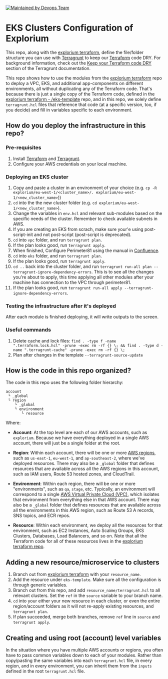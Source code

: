 [![Maintained by Devops Team](https://cdn-coepj.nitrocdn.com/wfkiesSEwVfWQNLPjWDvKANpXMZpUZbv/assets/static/optimized/rev-c5f12d2/wp-content/themes/tg/assets/images/general/explorium-logo.svg)](https://explorium.ai)

# EKS Clusters Configuration of Explorium

This repo, along with the [explorium terraform](https://github.com/explorium-ai/terraform), define the file/folder structure
you can use with [Terragrunt](https://github.com/gruntwork-io/terragrunt) to keep our
[Terraform](https://www.terraform.io) code DRY. For background information, check out the [Keep your Terraform code
DRY](https://github.com/gruntwork-io/terragrunt#keep-your-terraform-code-dry) section of the Terragrunt documentation.

This repo shows how to use the modules from the [explorium terraform](https://github.com/explorium-ai/terraform) repo to
deploy a VPC, EKS, and additional app-components on different environments, all without duplicating any of the Terraform code. That's because there is just a single copy of
the Terraform code, defined in the [explorium terraform - /eks-template](https://github.com/explorium-ai/terraform/tree/master/eks-template) repo, and in this repo, we solely define `terragrunt.hcl` files that reference that code (at a specific version, too, if you decide) and fill in variables specific to each
environment.
## How do you deploy the infrastructure in this repo?

### Pre-requisites

1. Install [Terraform](https://www.terraform.io/) and [Terragrunt](https://github.com/gruntwork-io/terragrunt).
2. Configure your AWS credentials on your local machine.
### Deploying an EKS cluster

1. Copy and paste a cluster in an environment of your choice (e.g. `cp -R explorium/eu-west-1/<cluster_name>/. explorium/eu-west-1/<new_cluster_name>`))
2. `cd` into the the new cluster folder (e.g. `cd explorium/eu-west-1/<new_cluster_name>`).
3. Change the variables in `env.hcl` and relevant sub-modules based on the specific needs of the cluster. Remember to check available subnets in AWS.
4. If you are creating an EKS from scrach, make sure your'e using post-script-init and not post-script (post-script is deprecated).
5. `cd` into `vpc` folder, and run `terragrunt plan`.
6. If the plan looks good, run `terragrunt apply`.
7. When finished, Configure Perimeter81 using the manual in [Confluence](https://exploriumai.atlassian.net/wiki/spaces/CON/pages/1904574714/EKS+infra-as-code+-+new+cluster+-+VPC+and+VPN).
8. `cd` into `eks` folder, and run `terragrunt plan`.
9. If the plan looks good, run `terragrunt apply`.
10. `cd ..` back into the cluster folder, and run `terragrunt run-all plan --terragrunt-ignore-dependency-errors`. This is to see all the changes you're about to apply, this time applying all other modules after your machine has connection to the VPC through perimeter81.
11. If the plan looks good, run `terragrunt run-all apply --terragrunt-ignore-dependency-errors`.
### Testing the infrastructure after it's deployed

After each module is finished deploying, it will write outputs to the screen.
### Useful commands

1. Delete cache and lock files: `find . -type f -name ".terraform.lock.hcl" -prune -exec rm -rf {} \; && find . -type d -name ".terragrunt-cache" -prune -exec rm -rf {} \;`
2. Plan after changes in the template `--terragrunt-source-update`
## How is the code in this repo organized?

The code in this repo uses the following folder hierarchy:

```
account
 └ _global
 └ region
    └ _global
    └ environment
       └ resource
```

Where:

* **Account**: At the top level are each of our AWS accounts, such as `explorium`. Because we have everything deployed
   in a single AWS account, there will just be a single folder at the root.

* **Region**: Within each account, there will be one or more [AWS
  regions](http://docs.aws.amazon.com/AWSEC2/latest/UserGuide/using-regions-availability-zones.html), such as
  `us-east-1`, `eu-west-1`, and `ap-southeast-2`, where we've deployed resources. There may also be a `_global`
  folder that defines resources that are available across all the AWS regions in this account, such as IAM users,
  Route 53 hosted zones, and CloudTrail.

* **Environment**: Within each region, there will be one or more "environments", such as `qa`, `stage`, etc. Typically,
  an environment will correspond to a single [AWS Virtual Private Cloud (VPC)](https://aws.amazon.com/vpc/), which
  isolates that environment from everything else in that AWS account. There may also be a `_global` folder
  that defines resources that are available across all the environments in this AWS region, such as Route 53 A records,
  SNS topics, and ECR repos.

* **Resource**: Within each environment, we deploy all the resources for that environment, such as EC2 Instances, Auto
  Scaling Groups, EKS Clusters, Databases, Load Balancers, and so on. Note that all the Terraform code for all of these
  resources lives in the [explorium terraform repo](https://github.com/explorium-ai/terraform).

## Adding a new resource/microservice to clusters

1. Branch out from [explorium terraform](https://github.com/explorium-ai/terraform) with your `resource_name`.
2. Add the resource under `eks-template`. Make sure all the configuration is through generic variables.
3. Branch out from this repo, and add `resource_name/terragrunt.hcl` to all relevant clusters. Set the `ref` in the `source` variable to your branch name.
4. `cd` into your either your new resource in each cluster, or even the entire region/account 
   folders as it will not re-apply existing resources, and `terragrunt plan`.
5. If plan succeeded, merge both branches, remove `ref` line in `source` and `terragrunt apply`. 
## Creating and using root (account) level variables

In the situation where you have multiple AWS accounts or regions, you often have to pass common variables down to each
of your modules. Rather than copy/pasting the same variables into each `terragrunt.hcl` file, in every region, and in
every environment, you can inherit them from the `inputs` defined in the root `terragrunt.hcl` file.
